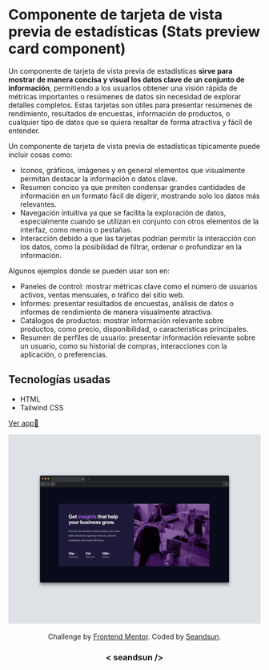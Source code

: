 # Componente de tarjeta de vista previa de estadísticas (Stats preview card component)

Un componente de tarjeta de vista previa de estadísticas **sirve para mostrar de manera concisa y visual los datos clave de un conjunto de información**, permitiendo a los usuarios obtener una visión rápida de métricas importantes o resúmenes de datos sin necesidad de explorar detalles completos. Estas tarjetas son útiles para presentar resúmenes de rendimiento, resultados de encuestas, información de productos, o cualquier tipo de datos que se quiera resaltar de forma atractiva y fácil de entender. 

Un componente de tarjeta de vista previa de estadísticas típicamente puede incluir cosas como: 

- Iconos, gráficos, imágenes y en general elementos que visualmente permitan destacar la información o datos clave. 
- Resumen conciso ya que prmiten condensar grandes cantidades de información en un formato fácil de digerir, mostrando solo los datos más relevantes. 
- Navegación intuitiva ya que se facilita la exploración de datos, especialmente cuando se utilizan en conjunto con otros elementos de la interfaz, como menús o pestañas.
- Interacción debido a que las tarjetas podrían permitir la interacción con los datos, como la posibilidad de filtrar, ordenar o profundizar en la información. 

Algunos ejemplos donde se pueden usar son en:

- Paneles de control: mostrar métricas clave como el número de usuarios activos, ventas mensuales, o tráfico del sitio web.
- Informes: presentar resultados de encuestas, análisis de datos o informes de rendimiento de manera visualmente atractiva.
- Catálogos de productos: mostrar información relevante sobre productos, como precio, disponibilidad, o características principales.
- Resumen de perfiles de usuario: presentar información relevante sobre un usuario, como su historial de compras, interacciones con la aplicación, o preferencias. 

## Tecnologías usadas

- HTML
- Tailwind CSS

[Ver app🔗](https://)

![stats preview card component img demo](./design/stats-preview-card-component-img.jpg)

<div align="center">
  Challenge by <a href="https://www.frontendmentor.io?ref=challenge" target="_blank">Frontend Mentor</a>. 
  Coded by <a href="https://github.com/seandsun">Seandsun</a>.
</div>

 <h3 align="center">< seandsun /></h3>